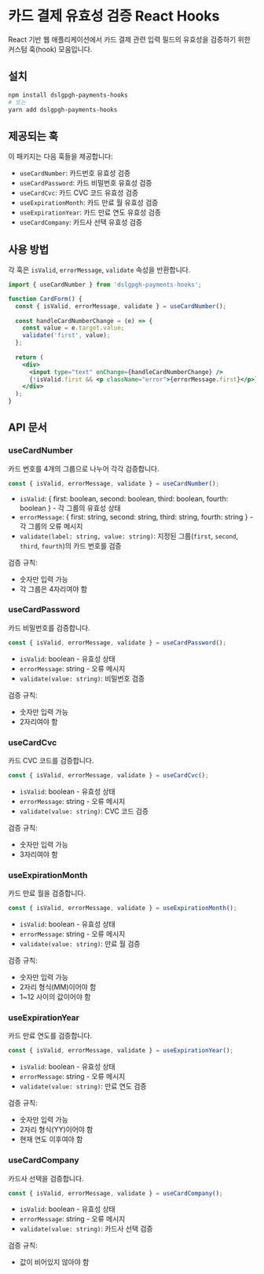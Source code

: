 # 카드 결제 유효성 검증 React Hooks

React 기반 웹 애플리케이션에서 카드 결제 관련 입력 필드의 유효성을 검증하기 위한 커스텀 훅(hook) 모음입니다.

## 설치

```bash
npm install dslgpgh-payments-hooks
# 또는
yarn add dslgpgh-payments-hooks
```

## 제공되는 훅

이 패키지는 다음 훅들을 제공합니다:

- `useCardNumber`: 카드번호 유효성 검증
- `useCardPassword`: 카드 비밀번호 유효성 검증
- `useCardCvc`: 카드 CVC 코드 유효성 검증
- `useExpirationMonth`: 카드 만료 월 유효성 검증
- `useExpirationYear`: 카드 만료 연도 유효성 검증
- `useCardCompany`: 카드사 선택 유효성 검증

## 사용 방법

각 훅은 `isValid`, `errorMessage`, `validate` 속성을 반환합니다.

```jsx
import { useCardNumber } from 'dslgpgh-payments-hooks';

function CardForm() {
  const { isValid, errorMessage, validate } = useCardNumber();
  
  const handleCardNumberChange = (e) => {
    const value = e.target.value;
    validate('first', value);
  };
  
  return (
    <div>
      <input type="text" onChange={handleCardNumberChange} />
      {!isValid.first && <p className="error">{errorMessage.first}</p>}
    </div>
  );
}
```

## API 문서

### useCardNumber

카드 번호를 4개의 그룹으로 나누어 각각 검증합니다.

```jsx
const { isValid, errorMessage, validate } = useCardNumber();
```

- `isValid`: { first: boolean, second: boolean, third: boolean, fourth: boolean } - 각 그룹의 유효성 상태
- `errorMessage`: { first: string, second: string, third: string, fourth: string } - 각 그룹의 오류 메시지
- `validate(label: string, value: string)`: 지정된 그룹(`first`, `second`, `third`, `fourth`)의 카드 번호를 검증

검증 규칙:
- 숫자만 입력 가능
- 각 그룹은 4자리여야 함

### useCardPassword

카드 비밀번호를 검증합니다.

```jsx
const { isValid, errorMessage, validate } = useCardPassword();
```

- `isValid`: boolean - 유효성 상태
- `errorMessage`: string - 오류 메시지
- `validate(value: string)`: 비밀번호 검증

검증 규칙:
- 숫자만 입력 가능
- 2자리여야 함

### useCardCvc

카드 CVC 코드를 검증합니다.

```jsx
const { isValid, errorMessage, validate } = useCardCvc();
```

- `isValid`: boolean - 유효성 상태
- `errorMessage`: string - 오류 메시지
- `validate(value: string)`: CVC 코드 검증

검증 규칙:
- 숫자만 입력 가능
- 3자리여야 함

### useExpirationMonth

카드 만료 월을 검증합니다.

```jsx
const { isValid, errorMessage, validate } = useExpirationMonth();
```

- `isValid`: boolean - 유효성 상태
- `errorMessage`: string - 오류 메시지
- `validate(value: string)`: 만료 월 검증

검증 규칙:
- 숫자만 입력 가능
- 2자리 형식(MM)이어야 함
- 1~12 사이의 값이어야 함

### useExpirationYear

카드 만료 연도를 검증합니다.

```jsx
const { isValid, errorMessage, validate } = useExpirationYear();
```

- `isValid`: boolean - 유효성 상태
- `errorMessage`: string - 오류 메시지
- `validate(value: string)`: 만료 연도 검증

검증 규칙:
- 숫자만 입력 가능
- 2자리 형식(YY)이어야 함
- 현재 연도 이후여야 함

### useCardCompany

카드사 선택을 검증합니다.

```jsx
const { isValid, errorMessage, validate } = useCardCompany();
```

- `isValid`: boolean - 유효성 상태
- `errorMessage`: string - 오류 메시지
- `validate(value: string)`: 카드사 선택 검증

검증 규칙:
- 값이 비어있지 않아야 함